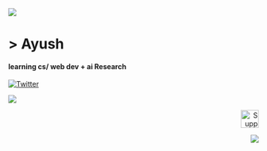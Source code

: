 <img src="https://cdn.discordapp.com/attachments/1065510995520389120/1153679064889053235/1080x360.jpg" />

<h1>> Ayush</h1> 
<h4>learning cs/ web dev + ai Research</h4>

[![Twitter](https://img.shields.io/twitter/url/https/twitter.com/ayushanshuu.svg?style=social&label=Follow%20%40ayushanshuu)](https://twitter.com/ayushanshuu)


<a href="http://www.github.com/ayush24k"><img src="https://github-readme-streak-stats.herokuapp.com/?user=ayush24k&stroke=ffffff&background=000000&ring=a855f7&fire=a855f7&currStreakNum=ffffff&currStreakLabel=a855f7&sideNums=ffffff&sideLabels=ffffff&dates=ffffff&hide_border=true" /></a>
</p>


<p align="right">
<a href='https://www.buymeacoffee.com/ayushanshu' target='_blank'><img height='36' style='border:0px;height:36px;' src='https://cdn.buymeacoffee.com/buttons/v2/default-yellow.png' border='0' alt='Support Ayush on buymecoffee' /></a>
</p>

<img align="right" src="https://komarev.com/ghpvc/?username=ayush24k&color=brightgreen" />
